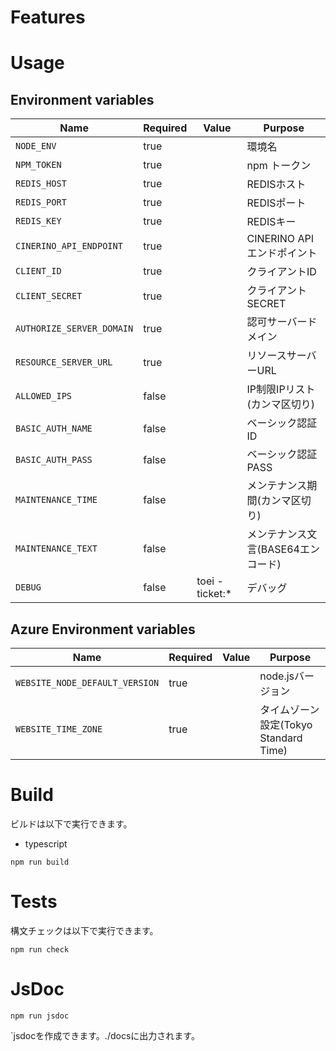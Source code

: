 # Features


# Usage

## Environment variables

| Name                                | Required | Value            | Purpose                                 |
|-------------------------------------|----------|------------------|-----------------------------------------|
| `NODE_ENV`                          | true     |                  | 環境名                                  |
| `NPM_TOKEN`                         | true     |                  | npm トークン                            |
| `REDIS_HOST`                        | true     |                  | REDISホスト                             |
| `REDIS_PORT`                        | true     |                  | REDISポート                             |
| `REDIS_KEY`                         | true     |                  | REDISキー                               |
| `CINERINO_API_ENDPOINT`             | true     |                  | CINERINO API エンドポイント                 |
| `CLIENT_ID`                         | true     |                  | クライアントID                           |
| `CLIENT_SECRET`                     | true     |                  | クライアントSECRET                       |
| `AUTHORIZE_SERVER_DOMAIN`           | true     |                  | 認可サーバードメイン                      |
| `RESOURCE_SERVER_URL`               | true     |                  | リソースサーバーURL                      |
| `ALLOWED_IPS`                  | false    |                  | IP制限IPリスト(カンマ区切り)              |
| `BASIC_AUTH_NAME`              | false    |                  | ベーシック認証ID                         |
| `BASIC_AUTH_PASS`              | false    |                  | ベーシック認証PASS                       |
| `MAINTENANCE_TIME`                  | false    |                  | メンテナンス期間(カンマ区切り)                      |
| `MAINTENANCE_TEXT`                  | false    |                  | メンテナンス文言(BASE64エンコード)                       |
| `DEBUG`                             | false    | toei -ticket:*   | デバッグ                                |

## Azure Environment variables

| Name                                | Required | Value            | Purpose                                 |
|-------------------------------------|----------|------------------|-----------------------------------------|
| `WEBSITE_NODE_DEFAULT_VERSION`      | true     |                  | node.jsバージョン                        |
| `WEBSITE_TIME_ZONE`                 | true     |                  | タイムゾーン設定(Tokyo Standard Time)     |


# Build

ビルドは以下で実行できます。
- typescript
```shell
npm run build
```

# Tests

構文チェックは以下で実行できます。

```shell
npm run check
```

# JsDoc

```shell
npm run jsdoc
```

`jsdocを作成できます。./docsに出力されます。